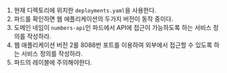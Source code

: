 1. 현재 디렉토리에 위치한 `deployments.yaml`을 사용한다.
2. 파드를 확인하면 웹 애플리케이션의 두가지 버전이 동작 중이다.
3. 도메인 네임이 `numbers-api`인 파드에서 API에 접근이 가능하도록 하는 서비스 정의를 작성하라.
4. 웹 애플리케이션 버전 2를 8088번 포트를 이용하여 외부에서 접근할 수 있도록 하는 서비스 정의를 작성하라.
5. 파드의 레이블에 주의해야한다.